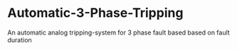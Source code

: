 # Automatic-3-Phase-Tripping
An automatic analog tripping-system for 3 phase fault based based on fault duration
